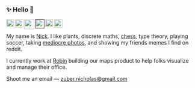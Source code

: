 ### :sparkles: Hello :wave:

<a title="medium" href="https://medium.com/@nickzuber"><img align="left" height="20" src="https://user-images.githubusercontent.com/10540865/89345686-d9187d80-d675-11ea-892a-483d9e94070b.png" /></a>
<a title="stackoverflow" href="https://stackoverflow.com/users/5055063/nick-zuber"><img align="left" height="22" src="https://user-images.githubusercontent.com/10540865/89347339-8be9db00-d678-11ea-8563-05ab9147488e.png" /></a>
<a title="npm" href="https://www.npmjs.com/~nickzuber"><img align="left" height="26" src="https://user-images.githubusercontent.com/10540865/89347865-8e990000-d679-11ea-8a79-0ffe398f5b3d.png"></a>
<a title="angellist" href=""><img align="left" height="24" src="https://user-images.githubusercontent.com/10540865/89348483-a0c76e00-d67a-11ea-8059-ffd73faf12ba.png" /></a>
<a title="twitter" href="https://twitter.com/nick_zuber"><img align="left" height="20" src="https://user-images.githubusercontent.com/10540865/89347391-a9b74000-d678-11ea-8f0e-eaa071b19d69.png" /></a>
<a title="linkedin" href="https://www.linkedin.com/in/nickzuber/"><img height="22" src="https://user-images.githubusercontent.com/10540865/89347674-395cee80-d679-11ea-88f1-64587a4753d4.png" /></a>

My name is [Nick](https://nickzuber.com). I like plants, discrete maths, [chess](https://lichess.org/@/zube), type theory, playing soccer, taking [mediocre photos](https://vsco.co/zuber/gallery), and showing my friends memes I find on reddit. 

I currently work at [Robin](https://robinpowered.com/) building our maps product to help folks visualize and manage their office.

Shoot me an email — zuber.nicholas@gmail.com
